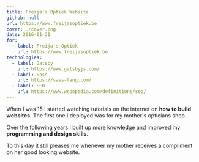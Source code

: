 ```yaml
---
title: Freija's Optiek Website
github: null
url: https://www.freijasoptiek.be
cover: ./cover.png
date: 2016-01-31
for:
  - label: Freija's Optiek
    url: https://www.freijasoptiek.be
technologies:
  - label: Gatsby
    url: https://www.gatsbyjs.com/
  - label: Sass
    url: https://sass-lang.com/
  - label: SEO
    url: https://www.webopedia.com/definitions/seo/
---
```


When I was 15 I started watching tutorials on the internet on **how to build websites**.
The first one I deployed was for my mother's opticians shop.

Over the following years I built up more knowledge and improved my **programming and design skills**.

To this day it still pleases me whenever my mother receives a compliment on her good looking website.

